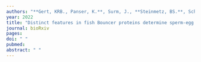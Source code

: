 ```yaml
---
authors: "**Gert, KRB., Panser, K.**, Surm, J., **Steinmetz, BS.**, Schleiffer, A., Moran, Y., Kondrashov, F., **Pauli, A.**"
year: 2022
title: "Distinct features in fish Bouncer proteins determine sperm-egg compatibility"
journal: bioRxiv
pages: 
doi: " "
pubmed: 
abstract: " "
---
```

